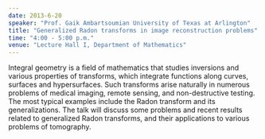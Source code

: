 ```yaml
---
date: 2013-6-20
speaker: "Prof. Gaik Ambartsoumian University of Texas at Arlington"
title: "Generalized Radon transforms in image reconstruction problems"
time: "4:00 - 5:00 p.m." 
venue: "Lecture Hall I, Department of Mathematics"
---
```

Integral geometry is a field of mathematics that studies inversions and various properties of transforms, which integrate functions along curves, surfaces and hypersurfaces. Such transforms arise naturally in numerous problems of medical imaging, remote sensing, and non-destructive testing. The most typical examples include the Radon transform and its generalizations. The talk will discuss some problems and recent results related to generalized Radon transforms, and their applications to various problems of tomography.
